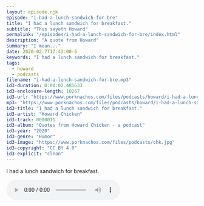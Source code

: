 ```yaml
---
layout: episode.njk
episode: "i-had-a-lunch-sandwich-for-bre"
title: "I had a lunch sandwich for breakfast."
subtitle: "Thus sayeth Howard"
permalink: "/episodes/i-had-a-lunch-sandwich-for-bre/index.html"
description: "A quote from Howard"
summary: "I mean..."
date: 2020-02-7T17:43:00-5
keywords: "I had a lunch sandwich for breakfast."
tags:
  - howard
  - podcasts
filename: "i-had-a-lunch-sandwich-for-bre.mp3"
id3-duration: 0:00:02.481633
id3-enclosure-length: 10267
id3-url: "https://www.porknachos.com/files/podcasts/howard/i-had-a-lunch-sandwich-for-bre.mp3"
mp3: "https://www.porknachos.com/files/podcasts/howard/i-had-a-lunch-sandwich-for-bre.mp3"
id3-title: "I had a lunch sandwich for breakfast."
id3-artist: "Howard Chicken"
id3-track: 0000011
id3-album: "Quotes from Howard Chicken - a podcast"
id3-year: "2020"
id3-genre: "Humor"
id3-image: "https://www.porknachos.com/files/podcasts/chk.jpg"
id3-copyright: "CC BY 4.0"
id3-explicit: "clean"
---
```

I had a lunch sandwich for breakfast.

<audio controls>
  <source src="https://www.porknachos.com/files/podcasts/howard/i-had-a-lunch-sandwich-for-bre.mp3">
</audio>
